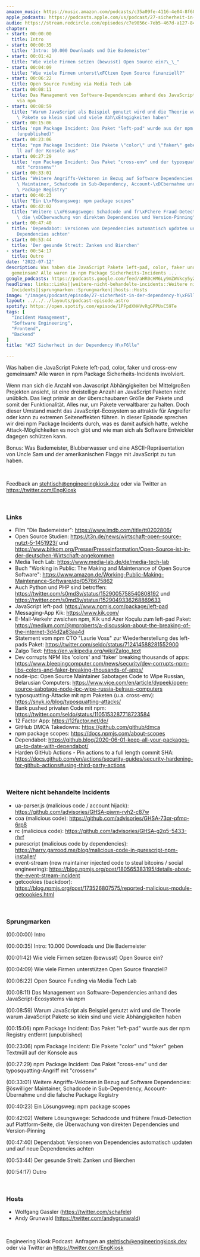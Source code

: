 ```yaml
---
amazon_music: https://music.amazon.com/podcasts/c35a09fe-4116-4e04-8f68-77d61b112e46/episodes/e8d90855-9b3f-419c-9542-57c3a97b4b77/engineering-kiosk-27-sicherheit-in-der-dependency-h%C3%B6lle
apple_podcasts: https://podcasts.apple.com/us/podcast/27-sicherheit-in-der-dependency-h%C3%B6lle/id1603082924?i=1000569619207&uo=4
audio: https://stream.redcircle.com/episodes/c7e9056c-7eb5-467d-a127-846879640678/stream.mp3
chapter:
- start: 00:00:00
  title: Intro
- start: 00:00:35
  title: 'Intro: 10.000 Downloads und Die Bademeister'
- start: 00:01:42
  title: "Wie viele Firmen setzen (bewusst) Open Source ein?\_\_"
- start: 00:04:09
  title: "Wie viele Firmen unterst\xFCtzen Open Source finanziell?"
- start: 00:06:22
  title: Open Source Funding via Media Tech Lab
- start: 00:08:11
  title: Das Management von Software-Dependencies anhand des JavaScript-Ecosystems
    via npm
- start: 00:08:59
  title: "Warum JavaScript als Beispiel genutzt wird und die Theorie warum JavaScript\
    \ Pakete so klein sind und viele Abh\xE4ngigkeiten haben"
- start: 00:15:06
  title: 'npm Package Incident: Das Paket "left-pad" wurde aus der npm Registry entfernt
    (unpublished)'
- start: 00:23:06
  title: "npm Package Incident: Die Pakete \"color\" und \"faker\" geben Textm\xFC\
    ll auf der Konsole aus"
- start: 00:27:29
  title: 'npm Package Incident: Das Paket "cross-env" und der typosquatting-Angriff
    mit "crossenv"'
- start: 00:33:01
  title: "Weitere Angriffs-Vektoren in Bezug auf Software Dependencies: B\xF6swilliger\
    \ Maintainer, Schadcode in Sub-Dependency, Account-\xDCbernahme und die falsche\
    \ Package Registry"
- start: 00:40:23
  title: "Ein L\xF6sungsweg: npm package scopes"
- start: 00:42:02
  title: "Weitere L\xF6sungswege: Schadcode und fr\xFChere Fraud-Detection auf Plattform-Seite,\
    \ die \xDCberwachung von direkten Dependencies und Version-Pinning"
- start: 00:47:40
  title: 'Dependabot: Versionen von Dependencies automatisch updaten und auf neue
    Dependencies achten'
- start: 00:53:44
  title: 'Der gesunde Streit: Zanken und Bierchen'
- start: 00:54:17
  title: Outro
date: '2022-07-12'
description: Was haben die JavaScript Pakete left-pad, color, faker und cross-env
  gemeinsam? Alle waren in npm Package Sicherheits-Incidents ...
google_podcasts: https://podcasts.google.com/feed/aHR0cHM6Ly9mZWVkcy5yZWRjaXJjbGUuY29tLzBlY2ZkZmQ3LWZkYTEtNGMzZC05NTE1LTQ3NjcyN2Y5ZGY1ZQ/episode/NDVkOTA4NTItZmUyYi00MTkyLWI4OTctY2VlMWZjMGMxZjky?sa=X&ved=2ahUKEwig3e-E1PL4AhUmGVkFHYtJBAsQkfYCegQIARAF
headlines: links::Links||weitere-nicht-behandelte-incidents::Weitere nicht behandelte
  Incidents||sprungmarken::Sprungmarken||hosts::Hosts
image: "/images/podcast/episode/27-sicherheit-in-der-dependency-h\xF6lle.jpg"
layout: ../../../layouts/podcast-episode.astro
spotify: https://open.spotify.com/episode/1PFpdXNHVvRgGPPUxC59Te
tags: [
  "Incident Management",
  "Software Engineering",
  "Frontend",
  "Backend"
]
title: "#27 Sicherheit in der Dependency H\xF6lle"

---
```

<p><span>Was haben die JavaScript Pakete left-pad, color, faker und cross-env gemeinsam? Alle waren in npm Package Sicherheits-Incidents involviert.</span></p><p><span>Wenn man sich die Anzahl von Javascript Abhängigkeiten bei Mittelgroßen Projekten ansieht, ist eine dreistellige Anzahl an JavaScript Paketen nicht unüblich. Das liegt primär an der überschaubaren Größe der Pakete und somit der Funktionalität. Alles nur, um Pakete verwaltbarer zu halten. Doch dieser Umstand macht das JavaScript-Ecosystem so attraktiv für Angreifer oder kann zu extremen Seiteneffekten führen. In dieser Episode sprechen wir drei npm Package Incidents durch, was es damit aufsich hatte, welche Attack-Möglichkeiten es noch gibt und wie man sich als Software Entwickler dagegen schützen kann.</span></p><p><span>Bonus: Was Bademeister, Blubberwasser und eine ASCII-Repräsentation von Uncle Sam und der amerikanischen Flagge mit JavaScript zu tun haben.</span></p><p><br></p><p><span>Feedback an </span><a href="mailto:stehtisch@engineeringkiosk.dev" rel="nofollow">stehtisch@engineeringkiosk.dev</a><span> oder via Twitter an </span><a href="https://twitter.com/EngKiosk" rel="nofollow">https://twitter.com/EngKiosk</a></p><p><br></p><h3 id="links">Links</h3><ul><li><span>Film &#34;Die Bademeister&#34;: </span><a href="https://www.imdb.com/title/tt0202806/" rel="nofollow">https://www.imdb.com/title/tt0202806/</a></li><li><span>Open Source Studien: </span><a href="https://t3n.de/news/wirtschaft-open-source-nutzt-5-1451923/" rel="nofollow">https://t3n.de/news/wirtschaft-open-source-nutzt-5-1451923/</a><span> und </span><a href="https://www.bitkom.org/Presse/Presseinformation/Open-Source-ist-in-der-deutschen-Wirtschaft-angekommen" rel="nofollow">https://www.bitkom.org/Presse/Presseinformation/Open-Source-ist-in-der-deutschen-Wirtschaft-angekommen</a><span> </span></li><li><span>Media Tech Lab: </span><a href="https://www.media-lab.de/de/media-tech-lab" rel="nofollow">https://www.media-lab.de/de/media-tech-lab</a></li><li><span>Buch &#34;Working in Public: The Making and Maintenance of Open Source Software&#34;: </span><a href="https://www.amazon.de/Working-Public-Making-Maintenance-Software/dp/0578675862" rel="nofollow">https://www.amazon.de/Working-Public-Making-Maintenance-Software/dp/0578675862</a></li><li><span>Auch Python und PHP sind betroffen: </span><a href="https://twitter.com/s0md3v/status/1529005758540808192" rel="nofollow">https://twitter.com/s0md3v/status/1529005758540808192</a><span> und </span><a href="https://twitter.com/s0md3v/status/1529049336268869633" rel="nofollow">https://twitter.com/s0md3v/status/1529049336268869633</a></li><li><span>JavaScript left-pad: </span><a href="https://www.npmjs.com/package/left-pad" rel="nofollow">https://www.npmjs.com/package/left-pad</a></li><li><span>Messaging-App Kik: </span><a href="https://www.kik.com/" rel="nofollow">https://www.kik.com/</a></li><li><span>E-Mail-Verkehr zwsichen npm, Kik und Azer Koçulu zum left-pad Paket: </span><a href="https://medium.com/@mproberts/a-discussion-about-the-breaking-of-the-internet-3d4d2a83aa4d" rel="nofollow">https://medium.com/@mproberts/a-discussion-about-the-breaking-of-the-internet-3d4d2a83aa4d</a></li><li><span>Statement vom npm CTO &#34;Laurie Voss&#34; zur Wiederherstellung des left-pads Paket: </span><a href="https://twitter.com/seldo/status/712414588281552900" rel="nofollow">https://twitter.com/seldo/status/712414588281552900</a></li><li><span>Zalgo Text: </span><a href="https://en.wikipedia.org/wiki/Zalgo_text" rel="nofollow">https://en.wikipedia.org/wiki/Zalgo_text</a></li><li><span>Dev corrupts NPM libs &#39;colors&#39; and &#39;faker&#39; breaking thousands of apps: </span><a href="https://www.bleepingcomputer.com/news/security/dev-corrupts-npm-libs-colors-and-faker-breaking-thousands-of-apps/" rel="nofollow">https://www.bleepingcomputer.com/news/security/dev-corrupts-npm-libs-colors-and-faker-breaking-thousands-of-apps/</a></li><li><span>node-ipc: Open Source Maintainer Sabotages Code to Wipe Russian, Belarusian Computers: </span><a href="https://www.vice.com/en/article/dypeek/open-source-sabotage-node-ipc-wipe-russia-belraus-computers" rel="nofollow">https://www.vice.com/en/article/dypeek/open-source-sabotage-node-ipc-wipe-russia-belraus-computers</a></li><li><span>typosquatting-Attacke mit npm Paketen (u.a. cross-env): </span><a href="https://snyk.io/blog/typosquatting-attacks/" rel="nofollow">https://snyk.io/blog/typosquatting-attacks/</a></li><li><span>Bank pushed privaten Code mit npm: </span><a href="https://twitter.com/seldo/status/1105153287718723584" rel="nofollow">https://twitter.com/seldo/status/1105153287718723584</a></li><li><span>12 Factor App: </span><a href="https://12factor.net/de/" rel="nofollow">https://12factor.net/de/</a></li><li><span>GitHub DMCA Takedowns: </span><a href="https://github.com/github/dmca" rel="nofollow">https://github.com/github/dmca</a></li><li><span>npm package scopes: </span><a href="https://docs.npmjs.com/about-scopes" rel="nofollow">https://docs.npmjs.com/about-scopes</a></li><li><span>Dependabot: </span><a href="https://github.blog/2020-06-01-keep-all-your-packages-up-to-date-with-dependabot/" rel="nofollow">https://github.blog/2020-06-01-keep-all-your-packages-up-to-date-with-dependabot/</a><span> </span></li><li><span>Harden GitHub Actions - Pin actions to a full length commit SHA: </span><a href="https://docs.github.com/en/actions/security-guides/security-hardening-for-github-actions#using-third-party-actions" rel="nofollow">https://docs.github.com/en/actions/security-guides/security-hardening-for-github-actions#using-third-party-actions</a></li></ul><p><br></p><h3 id="weitere-nicht-behandelte-incidents">Weitere nicht behandelte Incidents</h3><ul><li><span>ua-parser.js (malicious code / account hijack): </span><a href="https://github.com/advisories/GHSA-pjwm-rvh2-c87w" rel="nofollow">https://github.com/advisories/GHSA-pjwm-rvh2-c87w</a></li><li><span>coa (malicious code): </span><a href="https://github.com/advisories/GHSA-73qr-pfmq-6rp8" rel="nofollow">https://github.com/advisories/GHSA-73qr-pfmq-6rp8</a></li><li><span>rc (malicious code): </span><a href="https://github.com/advisories/GHSA-g2q5-5433-rhrf" rel="nofollow">https://github.com/advisories/GHSA-g2q5-5433-rhrf</a></li><li><span>purescript (malicious code by dependencies): </span><a href="https://harry.garrood.me/blog/malicious-code-in-purescript-npm-installer/" rel="nofollow">https://harry.garrood.me/blog/malicious-code-in-purescript-npm-installer/</a></li><li><span>event-stream (new maintainer injected code to steal bitcoins / social engineering): </span><a href="https://blog.npmjs.org/post/180565383195/details-about-the-event-stream-incident" rel="nofollow">https://blog.npmjs.org/post/180565383195/details-about-the-event-stream-incident</a></li><li><span>getcookies (backdoor): </span><a href="https://blog.npmjs.org/post/173526807575/reported-malicious-module-getcookies.html" rel="nofollow">https://blog.npmjs.org/post/173526807575/reported-malicious-module-getcookies.html</a></li></ul><p><br></p><h3 id="sprungmarken">Sprungmarken</h3><p><span>(00:00:00) Intro</span></p><p><span>(00:00:35) Intro: 10.000 Downloads und Die Bademeister</span></p><p><span>(00:01:42) Wie viele Firmen setzen (bewusst) Open Source ein?  </span></p><p><span>(00:04:09) Wie viele Firmen unterstützen Open Source finanziell?</span></p><p><span>(00:06:22) Open Source Funding via Media Tech Lab</span></p><p><span>(00:08:11) Das Management von Software-Dependencies anhand des JavaScript-Ecosystems via npm</span></p><p><span>(00:08:59) Warum JavaScript als Beispiel genutzt wird und die Theorie warum JavaScript Pakete so klein sind und viele Abhängigkeiten haben</span></p><p><span>(00:15:06) npm Package Incident: Das Paket &#34;left-pad&#34; wurde aus der npm Registry entfernt (unpublished)</span></p><p><span>(00:23:06) npm Package Incident: Die Pakete &#34;color&#34; und &#34;faker&#34; geben Textmüll auf der Konsole aus</span></p><p><span>(00:27:29) npm Package Incident: Das Paket &#34;cross-env&#34; und der typosquatting-Angriff mit &#34;crossenv&#34;</span></p><p><span>(00:33:01) Weitere Angriffs-Vektoren in Bezug auf Software Dependencies: Böswilliger Maintainer, Schadcode in Sub-Dependency, Account-Übernahme und die falsche Package Registry</span></p><p><span>(00:40:23) Ein Lösungsweg: npm package scopes</span></p><p><span>(00:42:02) Weitere Lösungswege: Schadcode und frühere Fraud-Detection auf Plattform-Seite, die Überwachung von direkten Dependencies und Version-Pinning</span></p><p><span>(00:47:40) Dependabot: Versionen von Dependencies automatisch updaten und auf neue Dependencies achten</span></p><p><span>(00:53:44) Der gesunde Streit: Zanken und Bierchen</span></p><p><span>(00:54:17) Outro</span></p><p><br></p><h3 id="hosts">Hosts</h3><ul><li><span>Wolfgang Gassler (</span><a href="https://twitter.com/schafele" rel="nofollow">https://twitter.com/schafele</a><span>)</span></li><li><span>Andy Grunwald (</span><a href="https://twitter.com/andygrunwald" rel="nofollow">https://twitter.com/andygrunwald</a><span>)</span></li></ul><p><br></p><p><span>Engineering Kiosk Podcast: Anfragen an </span><a href="http://stehtisch@engineeringkiosk.dev" rel="nofollow">stehtisch@engineeringkiosk.dev</a><span> oder via Twitter an </span><a href="https://twitter.com/EngKiosk" rel="nofollow">https://twitter.com/EngKiosk</a></p>